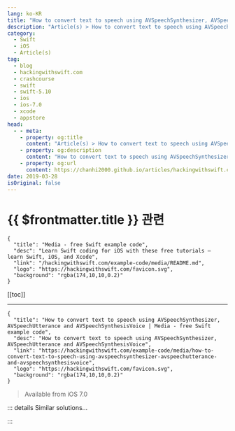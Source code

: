 ```yaml
---
lang: ko-KR
title: "How to convert text to speech using AVSpeechSynthesizer, AVSpeechUtterance and AVSpeechSynthesisVoice"
description: "Article(s) > How to convert text to speech using AVSpeechSynthesizer, AVSpeechUtterance and AVSpeechSynthesisVoice"
category:
  - Swift
  - iOS
  - Article(s)
tag: 
  - blog
  - hackingwithswift.com
  - crashcourse
  - swift
  - swift-5.10
  - ios
  - ios-7.0
  - xcode
  - appstore
head:
  - - meta:
    - property: og:title
      content: "Article(s) > How to convert text to speech using AVSpeechSynthesizer, AVSpeechUtterance and AVSpeechSynthesisVoice"
    - property: og:description
      content: "How to convert text to speech using AVSpeechSynthesizer, AVSpeechUtterance and AVSpeechSynthesisVoice"
    - property: og:url
      content: https://chanhi2000.github.io/articles/hackingwithswift.com/example-code/media/how-to-convert-text-to-speech-using-avspeechsynthesizer-avspeechutterance-and-avspeechsynthesisvoice.html
date: 2019-03-28
isOriginal: false
---
```


# {{ $frontmatter.title }} 관련

```component VPCard
{
  "title": "Media - free Swift example code",
  "desc": "Learn Swift coding for iOS with these free tutorials – learn Swift, iOS, and Xcode",
  "link": "/hackingwithswift.com/example-code/media/README.md",
  "logo": "https://hackingwithswift.com/favicon.svg",
  "background": "rgba(174,10,10,0.2)"
}
```

[[toc]]

---

```component VPCard
{
  "title": "How to convert text to speech using AVSpeechSynthesizer, AVSpeechUtterance and AVSpeechSynthesisVoice | Media - free Swift example code",
  "desc": "How to convert text to speech using AVSpeechSynthesizer, AVSpeechUtterance and AVSpeechSynthesisVoice",
  "link": "https://hackingwithswift.com/example-code/media/how-to-convert-text-to-speech-using-avspeechsynthesizer-avspeechutterance-and-avspeechsynthesisvoice",
  "logo": "https://hackingwithswift.com/favicon.svg",
  "background": "rgba(174,10,10,0.2)"
}
```

> Available from iOS 7.0

<!-- TODO: 작성 -->

<!-- 
If you're looking for text-to-speech conversion, it's baked right into iOS thanks to the `AVSpeechSynthesizer` class and its friends. As you can tell from the "AV" part of its name, you'll need to add AVFoundation to your project, like this:

```swift
import AVFoundation
```

With that done, you can speak whatever you want. For example, to say "Hello world" in a very slow British accent, use this:

```swift
let utterance = AVSpeechUtterance(string: "Hello world")
utterance.voice = AVSpeechSynthesisVoice(language: "en-GB")
utterance.rate = 0.1 

let synthesizer = AVSpeechSynthesizer()
synthesizer.speak(utterance)
```

You can omit the `rate` property entirely to have a natural-speed voice, or change the language to "en-US" (English, American accent), "en-IE" (English, Irish accent), "en-AU" (English, Australian accent) or whichever other accents Apple chooses to add in the future.

-->

::: details Similar solutions…

<!--
/example-code/media/how-to-highlight-text-to-speech-words-being-read-using-avspeechsynthesizer">How to highlight text to speech words being read using AVSpeechSynthesizer 
/quick-start/swiftui/swiftui-tips-and-tricks">SwiftUI tips and tricks 
/quick-start/swiftui/all-swiftui-property-wrappers-explained-and-compared">All SwiftUI property wrappers explained and compared 
/example-code/libraries/how-to-convert-speech-to-text-using-sfspeechrecognizer">How to convert speech to text using SFSpeechRecognizer 
/example-code/uikit/how-to-create-live-playgrounds-in-xcode">How to create live playgrounds in Xcode</a>
-->

:::

